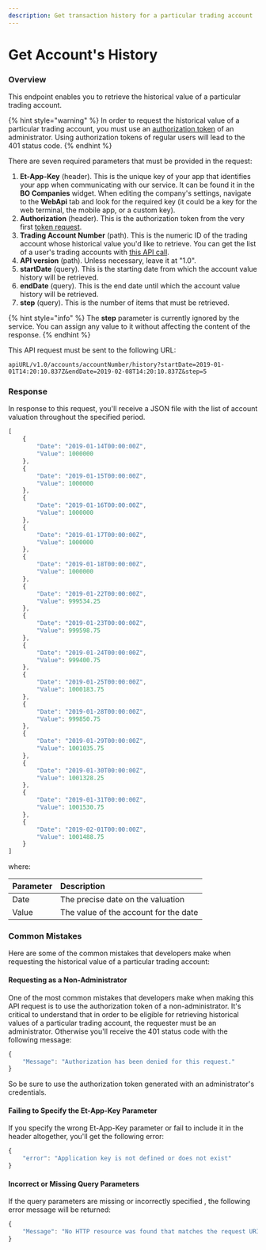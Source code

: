 ```yaml
---
description: Get transaction history for a particular trading account
---
```


# Get Account's History

### Overview

This endpoint enables you to retrieve the historical value of a particular trading account. 

{% hint style="warning" %}
In order to request the historical value of a particular trading account, you must use an [authorization token](../../../public-api/authentication/requesting-tokens/) of an administrator. Using authorization tokens of regular users will lead to the 401 status code.
{% endhint %}

There are seven required parameters that must be provided in the request:

1. **Et-App-Key** \(header\). This is the unique key of your app that identifies your app when communicating with our service.  It can be found it in the **BO Companies** widget. When editing the company's settings, navigate to the **WebApi** tab and look for the required key \(it could be a key for the web terminal, the mobile app, or a custom key\). 
2. **Authorization** \(header\). This is the authorization token from the very first [token request](../../../public-api/authentication/requesting-tokens/).
3. **Trading Account Number** \(path\). This is the numeric ID of the trading account whose historical value you'd like to retrieve. You can get the list of a user's trading accounts with [this API call](../../../public-api/user-accounts/list-users-accounts/).
4. **API version** \(path\). Unless necessary, leave it at "1.0".
5. **startDate** \(query\). This is the starting date from which the account value history will be retrieved.
6. **endDate** \(query\). This is the end date until which the account value history will be retrieved.
7. **step** \(query\). This is the number of items that must be retrieved.

{% hint style="info" %}
The **step** parameter is currently ignored by the service. You can assign any value to it without affecting the content of the response.
{% endhint %}

This API request must be sent to the following URL:

```text
apiURL/v1.0/accounts/accountNumber/history?startDate=2019-01-01T14:20:10.837Z&endDate=2019-02-08T14:20:10.837Z&step=5
```

### Response

In response to this request, you'll receive a JSON file with the list of account valuation throughout the specified period.

```javascript
[
    {
        "Date": "2019-01-14T00:00:00Z",
        "Value": 1000000
    },
    {
        "Date": "2019-01-15T00:00:00Z",
        "Value": 1000000
    },
    {
        "Date": "2019-01-16T00:00:00Z",
        "Value": 1000000
    },
    {
        "Date": "2019-01-17T00:00:00Z",
        "Value": 1000000
    },
    {
        "Date": "2019-01-18T00:00:00Z",
        "Value": 1000000
    },
    {
        "Date": "2019-01-22T00:00:00Z",
        "Value": 999534.25
    },
    {
        "Date": "2019-01-23T00:00:00Z",
        "Value": 999598.75
    },
    {
        "Date": "2019-01-24T00:00:00Z",
        "Value": 999400.75
    },
    {
        "Date": "2019-01-25T00:00:00Z",
        "Value": 1000183.75
    },
    {
        "Date": "2019-01-28T00:00:00Z",
        "Value": 999850.75
    },
    {
        "Date": "2019-01-29T00:00:00Z",
        "Value": 1001035.75
    },
    {
        "Date": "2019-01-30T00:00:00Z",
        "Value": 1001328.25
    },
    {
        "Date": "2019-01-31T00:00:00Z",
        "Value": 1001530.75
    },
    {
        "Date": "2019-02-01T00:00:00Z",
        "Value": 1001488.75
    }
]
```

where:

| Parameter | Description |
| :--- | :--- |
| Date | The precise date on the valuation |
| Value | The value of the account for the date |

### Common Mistakes

Here are some of the common mistakes that developers make when requesting the historical value of a particular trading account:

#### Requesting as a Non-Administrator

One of the most common mistakes that developers make when making this API request is to use the authorization token of a non-administrator. It's critical to understand that in order to be eligible for retrieving historical values of a particular trading account, the requester must be an administrator. Otherwise you'll receive the 401 status code with the following message:

```javascript
{
    "Message": "Authorization has been denied for this request."
}
```

So be sure to use the authorization token generated with an administrator's credentials.

#### Failing to Specify the Et-App-Key Parameter

If you specify the wrong Et-App-Key parameter or fail to include it in the header altogether, you'll get the following error:

```javascript
{
    "error": "Application key is not defined or does not exist"
}
```

#### Incorrect or Missing Query Parameters

If the query parameters are missing or incorrectly specified , the following error message will be returned:

```javascript
{
    "Message": "No HTTP resource was found that matches the request URI 'https://pub-api-et-demo-prod.etnasoft.us/api/v1.0/accounts/6303/history'."
}
```


